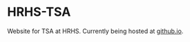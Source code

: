 # HRHS-TSA
Website for TSA at HRHS. Currently being hosted at [github.io](http://nerd8622.github.io/HRHS-TSA/).
